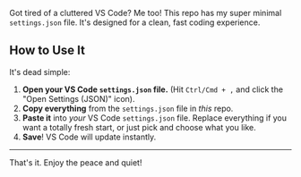 Got tired of a cluttered VS Code? Me too! This repo has my super minimal `settings.json` file. It's designed for a clean, fast coding experience.

## How to Use It

It's dead simple:

1.  **Open your VS Code `settings.json` file.** (Hit `Ctrl/Cmd + ,` and click the "Open Settings (JSON)" icon).
2.  **Copy everything** from the `settings.json` file in *this* repo.
3.  **Paste it** into *your* VS Code `settings.json` file. Replace everything if you want a totally fresh start, or just pick and choose what you like.
4.  **Save**! VS Code will update instantly.

---

That's it. Enjoy the peace and quiet!
